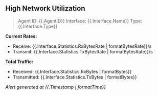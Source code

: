 ## High Network Utilization

> Agent ID: {{.AgentID}}
> Interface: {{.Interface.Name}}
> Type: {{.Interface.Type}}

**Current Rates:**

- Receive: {{.Interface.Statistics.RxBytesRate | formatBytesRate}}/s
- Transmit: {{.Interface.Statistics.TxBytesRate | formatBytesRate}}/s

**Total Traffic:**

- Received: {{.Interface.Statistics.RxBytes | formatBytes}}
- Transmitted: {{.Interface.Statistics.TxBytes | formatBytes}}

_Alert generated at {{.Timestamp | formatTime}}_
